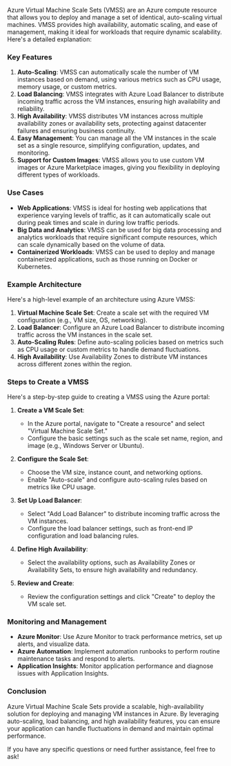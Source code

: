 Azure Virtual Machine Scale Sets (VMSS) are an Azure compute resource that allows you to deploy and manage a set of identical, auto-scaling virtual machines. VMSS provides high availability, automatic scaling, and ease of management, making it ideal for workloads that require dynamic scalability. Here's a detailed explanation:

### Key Features
1. **Auto-Scaling**: VMSS can automatically scale the number of VM instances based on demand, using various metrics such as CPU usage, memory usage, or custom metrics.
2. **Load Balancing**: VMSS integrates with Azure Load Balancer to distribute incoming traffic across the VM instances, ensuring high availability and reliability.
3. **High Availability**: VMSS distributes VM instances across multiple availability zones or availability sets, protecting against datacenter failures and ensuring business continuity.
4. **Easy Management**: You can manage all the VM instances in the scale set as a single resource, simplifying configuration, updates, and monitoring.
5. **Support for Custom Images**: VMSS allows you to use custom VM images or Azure Marketplace images, giving you flexibility in deploying different types of workloads.

### Use Cases
- **Web Applications**: VMSS is ideal for hosting web applications that experience varying levels of traffic, as it can automatically scale out during peak times and scale in during low traffic periods.
- **Big Data and Analytics**: VMSS can be used for big data processing and analytics workloads that require significant compute resources, which can scale dynamically based on the volume of data.
- **Containerized Workloads**: VMSS can be used to deploy and manage containerized applications, such as those running on Docker or Kubernetes.

### Example Architecture
Here's a high-level example of an architecture using Azure VMSS:

1. **Virtual Machine Scale Set**: Create a scale set with the required VM configuration (e.g., VM size, OS, networking).
2. **Load Balancer**: Configure an Azure Load Balancer to distribute incoming traffic across the VM instances in the scale set.
3. **Auto-Scaling Rules**: Define auto-scaling policies based on metrics such as CPU usage or custom metrics to handle demand fluctuations.
4. **High Availability**: Use Availability Zones to distribute VM instances across different zones within the region.

### Steps to Create a VMSS
Here's a step-by-step guide to creating a VMSS using the Azure portal:

1. **Create a VM Scale Set**:
   - In the Azure portal, navigate to "Create a resource" and select "Virtual Machine Scale Set."
   - Configure the basic settings such as the scale set name, region, and image (e.g., Windows Server or Ubuntu).

2. **Configure the Scale Set**:
   - Choose the VM size, instance count, and networking options.
   - Enable "Auto-scale" and configure auto-scaling rules based on metrics like CPU usage.

3. **Set Up Load Balancer**:
   - Select "Add Load Balancer" to distribute incoming traffic across the VM instances.
   - Configure the load balancer settings, such as front-end IP configuration and load balancing rules.

4. **Define High Availability**:
   - Select the availability options, such as Availability Zones or Availability Sets, to ensure high availability and redundancy.

5. **Review and Create**:
   - Review the configuration settings and click "Create" to deploy the VM scale set.

### Monitoring and Management
- **Azure Monitor**: Use Azure Monitor to track performance metrics, set up alerts, and visualize data.
- **Azure Automation**: Implement automation runbooks to perform routine maintenance tasks and respond to alerts.
- **Application Insights**: Monitor application performance and diagnose issues with Application Insights.

### Conclusion
Azure Virtual Machine Scale Sets provide a scalable, high-availability solution for deploying and managing VM instances in Azure. By leveraging auto-scaling, load balancing, and high availability features, you can ensure your application can handle fluctuations in demand and maintain optimal performance.

If you have any specific questions or need further assistance, feel free to ask!